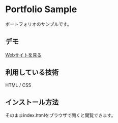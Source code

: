 Portfolio Sample
====

ポートフォリオのサンプルです。

## デモ
[Webサイトを見る](https://orita-jp-portfolio-sample.herokuapp.com/)

## 利用している技術
HTML / CSS

## インストール方法
そのままindex.htmlをブラウザで開くと閲覧できます。

